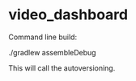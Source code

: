 # video_dashboard

Command line build:

./gradlew assembleDebug

This will call the autoversioning.
